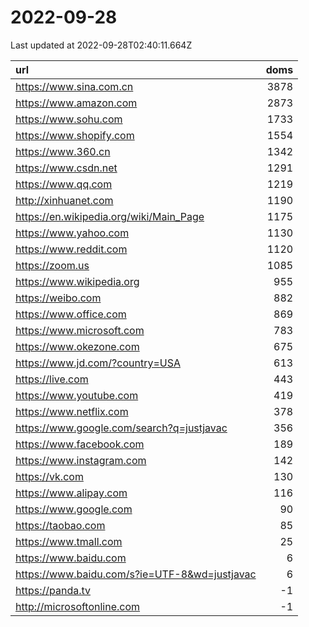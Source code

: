 # 2022-09-28

<!-- BEGIN -->
Last updated at 2022-09-28T02:40:11.664Z

url | doms
:- | -:
https://www.sina.com.cn | 3878
https://www.amazon.com | 2873
https://www.sohu.com | 1733
https://www.shopify.com | 1554
https://www.360.cn | 1342
https://www.csdn.net | 1291
https://www.qq.com | 1219
http://xinhuanet.com | 1190
https://en.wikipedia.org/wiki/Main_Page | 1175
https://www.yahoo.com | 1130
https://www.reddit.com | 1120
https://zoom.us | 1085
https://www.wikipedia.org | 955
https://weibo.com | 882
https://www.office.com | 869
https://www.microsoft.com | 783
https://www.okezone.com | 675
https://www.jd.com/?country=USA | 613
https://live.com | 443
https://www.youtube.com | 419
https://www.netflix.com | 378
https://www.google.com/search?q=justjavac | 356
https://www.facebook.com | 189
https://www.instagram.com | 142
https://vk.com | 130
https://www.alipay.com | 116
https://www.google.com | 90
https://taobao.com | 85
https://www.tmall.com | 25
https://www.baidu.com | 6
https://www.baidu.com/s?ie=UTF-8&wd=justjavac | 6
https://panda.tv | -1
http://microsoftonline.com | -1
<!-- END -->
